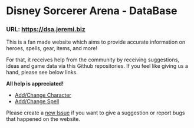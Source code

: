 # Disney Sorcerer Arena - DataBase

### URL: https://dsa.jeremi.biz

This is a fan made website which aims to provide accurate information on heroes, spells, gear, items, and more!

For that, it receives help from the community by receiving suggestions, ideas and game data via this Github repositories.
If you feel like giving us a hand, please see below links. 

**All help is appreciated!**

* [Add/Change Character](https://github.com/kayoo123/DSA-DB/tree/master/site/characters)
* [Add/Change Spell](https://github.com/kayoo123/DSA-DB/tree/master/site/spells)

Please create a [new Issue](https://github.com/kayoo123/DSA-DB/issues) if you want to give a suggestion or report bugs that happened on the website.

